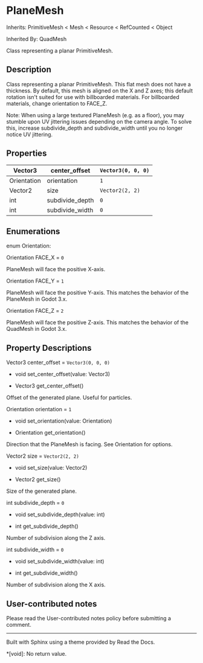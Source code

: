 # PlaneMesh

Inherits: PrimitiveMesh < Mesh < Resource < RefCounted < Object

Inherited By: QuadMesh

Class representing a planar PrimitiveMesh.

## Description

Class representing a planar PrimitiveMesh. This flat mesh does not have a
thickness. By default, this mesh is aligned on the X and Z axes; this default
rotation isn't suited for use with billboarded materials. For billboarded
materials, change orientation to FACE_Z.

Note: When using a large textured PlaneMesh (e.g. as a floor), you may stumble
upon UV jittering issues depending on the camera angle. To solve this,
increase subdivide_depth and subdivide_width until you no longer notice UV
jittering.

## Properties

Vector3 | center_offset | `Vector3(0, 0, 0)`  
---|---|---  
Orientation | orientation | `1`  
Vector2 | size | `Vector2(2, 2)`  
int | subdivide_depth | `0`  
int | subdivide_width | `0`  
  
## Enumerations

enum Orientation:

Orientation FACE_X = `0`

PlaneMesh will face the positive X-axis.

Orientation FACE_Y = `1`

PlaneMesh will face the positive Y-axis. This matches the behavior of the
PlaneMesh in Godot 3.x.

Orientation FACE_Z = `2`

PlaneMesh will face the positive Z-axis. This matches the behavior of the
QuadMesh in Godot 3.x.

## Property Descriptions

Vector3 center_offset = `Vector3(0, 0, 0)`

  * void set_center_offset(value: Vector3)

  * Vector3 get_center_offset()

Offset of the generated plane. Useful for particles.

Orientation orientation = `1`

  * void set_orientation(value: Orientation)

  * Orientation get_orientation()

Direction that the PlaneMesh is facing. See Orientation for options.

Vector2 size = `Vector2(2, 2)`

  * void set_size(value: Vector2)

  * Vector2 get_size()

Size of the generated plane.

int subdivide_depth = `0`

  * void set_subdivide_depth(value: int)

  * int get_subdivide_depth()

Number of subdivision along the Z axis.

int subdivide_width = `0`

  * void set_subdivide_width(value: int)

  * int get_subdivide_width()

Number of subdivision along the X axis.

## User-contributed notes

Please read the User-contributed notes policy before submitting a comment.

* * *

Built with Sphinx using a theme provided by Read the Docs.

  *[void]: No return value.


